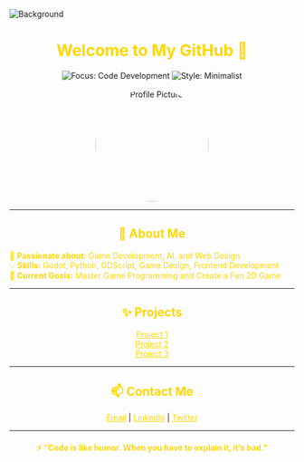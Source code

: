 ![Background]([https://your-image-link.com/background-image.png](https://github.com/spywing/images-for-use/blob/main/Gradient%20%2B%20glitters.png))

<h1 align="center" style="color:#FFD700;"> Welcome to My GitHub 👋 </h1>

<p align="center">
  <img src="https://img.shields.io/badge/Focus-Code%20Development-#FFD700?style=for-the-badge&logo=github&labelColor=black" alt="Focus: Code Development">
  <img src="https://img.shields.io/badge/Style-Minimalist-#FFD700?style=for-the-badge&logo=github&labelColor=black" alt="Style: Minimalist">
</p>

<p align="center">
  <img src="https://user-images.githubusercontent.com/YOUR_PROFILE_IMAGE.png" alt="Profile Picture" width="200" style="border-radius: 50%">
</p>

---

<h2 align="center" style="color:#FFD700;"> 🚀 About Me </h2>

<p style="color:#FFD700;">
  🌟 <strong>Passionate about:</strong> Game Development, AI, and Web Design<br>
  💡 <strong>Skills:</strong> Godot, Python, GDScript, Game Design, Frontend Development<br>
  🎯 <strong>Current Goals:</strong> Master Game Programming and Create a Fun 2D Game<br>
</p>

---

<h2 align="center" style="color:#FFD700;"> ✨ Projects </h2>

<p align="center">
  <a href="https://github.com/YOUR_PROJECT_1" style="color:#FFD700;">Project 1</a> <br>
  <a href="https://github.com/YOUR_PROJECT_2" style="color:#FFD700;">Project 2</a> <br>
  <a href="https://github.com/YOUR_PROJECT_3" style="color:#FFD700;">Project 3</a> 
</p>

---

<h2 align="center" style="color:#FFD700;"> 📫 Contact Me </h2>

<p align="center">
  <a href="mailto:your.email@example.com" style="color:#FFD700;">Email</a> |
  <a href="https://www.linkedin.com/in/your-profile/" style="color:#FFD700;">LinkedIn</a> |
  <a href="https://twitter.com/your-handle" style="color:#FFD700;">Twitter</a>
</p>

---

<h4 align="center" style="color:#FFD700;">⚡️ “Code is like humor. When you have to explain it, it’s bad.”</h4>

